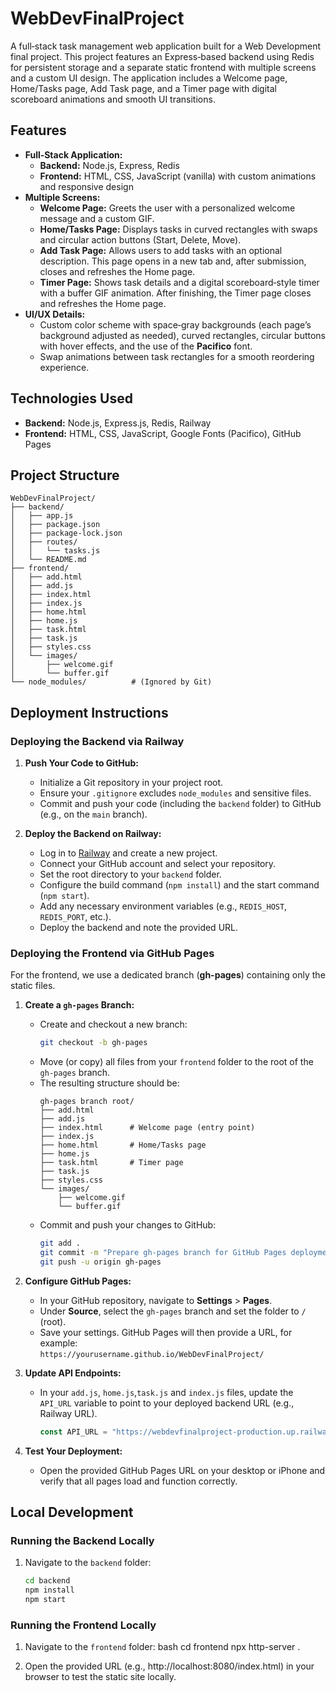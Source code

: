 # WebDevFinalProject

A full‑stack task management web application built for a Web Development final project. This project features an Express‑based backend using Redis for persistent storage and a separate static frontend with multiple screens and a custom UI design. The application includes a Welcome page, Home/Tasks page, Add Task page, and a Timer page with digital scoreboard animations and smooth UI transitions.

## Features

- **Full‑Stack Application:**  
  - **Backend:** Node.js, Express, Redis  
  - **Frontend:** HTML, CSS, JavaScript (vanilla) with custom animations and responsive design
- **Multiple Screens:**
  - **Welcome Page:** Greets the user with a personalized welcome message and a custom GIF.
  - **Home/Tasks Page:** Displays tasks in curved rectangles with swaps and circular action buttons (Start, Delete, Move).
  - **Add Task Page:** Allows users to add tasks with an optional description. This page opens in a new tab and, after submission, closes and refreshes the Home page.
  - **Timer Page:** Shows task details and a digital scoreboard‑style timer with a buffer GIF animation. After finishing, the Timer page closes and refreshes the Home page.
- **UI/UX Details:**
  - Custom color scheme with space‑gray backgrounds (each page’s background adjusted as needed), curved rectangles, circular buttons with hover effects, and the use of the **Pacifico** font.
  - Swap animations between task rectangles for a smooth reordering experience.

## Technologies Used

- **Backend:** Node.js, Express.js, Redis, Railway  
- **Frontend:** HTML, CSS, JavaScript, Google Fonts (Pacifico), GitHub Pages

## Project Structure

```
WebDevFinalProject/
├── backend/
│   ├── app.js
│   ├── package.json
│   ├── package-lock.json
│   ├── routes/
│   │   └── tasks.js
│   └── README.md
├── frontend/
│   ├── add.html
│   ├── add.js
│   ├── index.html
│   ├── index.js
│   ├── home.html
│   ├── home.js
│   ├── task.html
│   ├── task.js
│   ├── styles.css
│   └── images/
│       ├── welcome.gif
│       └── buffer.gif
└── node_modules/          # (Ignored by Git)
```

## Deployment Instructions

### Deploying the Backend via Railway

1. **Push Your Code to GitHub:**
   - Initialize a Git repository in your project root.
   - Ensure your `.gitignore` excludes `node_modules` and sensitive files.
   - Commit and push your code (including the `backend` folder) to GitHub (e.g., on the `main` branch).

2. **Deploy the Backend on Railway:**
   - Log in to [Railway](https://railway.app/) and create a new project.
   - Connect your GitHub account and select your repository.
   - Set the root directory to your `backend` folder.
   - Configure the build command (`npm install`) and the start command (`npm start`).
   - Add any necessary environment variables (e.g., `REDIS_HOST`, `REDIS_PORT`, etc.).
   - Deploy the backend and note the provided URL.

### Deploying the Frontend via GitHub Pages

For the frontend, we use a dedicated branch (**gh-pages**) containing only the static files.

1. **Create a `gh-pages` Branch:**
   - Create and checkout a new branch:
     ```bash
     git checkout -b gh-pages
     ```
   - Move (or copy) all files from your `frontend` folder to the root of the `gh-pages` branch.
   - The resulting structure should be:
     ```
     gh-pages branch root/
     ├── add.html
     ├── add.js
     ├── index.html      # Welcome page (entry point)
     ├── index.js
     ├── home.html       # Home/Tasks page
     ├── home.js
     ├── task.html       # Timer page
     ├── task.js
     ├── styles.css
     └── images/
         ├── welcome.gif
         └── buffer.gif
     ```
   - Commit and push your changes to GitHub:
     ```bash
     git add .
     git commit -m "Prepare gh-pages branch for GitHub Pages deployment"
     git push -u origin gh-pages
     ```

2. **Configure GitHub Pages:**
   - In your GitHub repository, navigate to **Settings** > **Pages**.
   - Under **Source**, select the `gh-pages` branch and set the folder to `/` (root).
   - Save your settings. GitHub Pages will then provide a URL, for example:  
     `https://yourusername.github.io/WebDevFinalProject/`

3. **Update API Endpoints:**
   - In your `add.js`, `home.js`,`task.js` and `index.js` files, update the `API_URL` variable to point to your deployed backend URL (e.g., Railway URL).
     ```js
     const API_URL = "https://webdevfinalproject-production.up.railway.app/api/tasks";
     ```
4. **Test Your Deployment:**
   - Open the provided GitHub Pages URL on your desktop or iPhone and verify that all pages load and function correctly.

## Local Development

### Running the Backend Locally

1. Navigate to the `backend` folder:
   ```bash
   cd backend
   npm install
   npm start

### Running the Frontend Locally

1. Navigate to the `frontend` folder:
bash
   cd frontend
   npx http-server .

2. Open the provided URL (e.g., http://localhost:8080/index.html) in your browser to test the static site locally.

